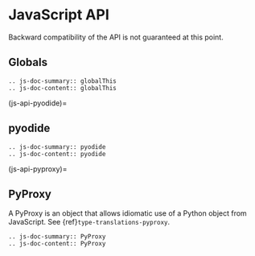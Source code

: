 # JavaScript API

Backward compatibility of the API is not guaranteed at this point.

## Globals

```{eval-rst}
.. js-doc-summary:: globalThis
.. js-doc-content:: globalThis
```

(js-api-pyodide)=

## pyodide

```{eval-rst}
.. js-doc-summary:: pyodide
.. js-doc-content:: pyodide
```

(js-api-pyproxy)=

## PyProxy

A PyProxy is an object that allows idiomatic use of a Python object from JavaScript. See {ref}`type-translations-pyproxy`.

```{eval-rst}
.. js-doc-summary:: PyProxy
.. js-doc-content:: PyProxy
```

